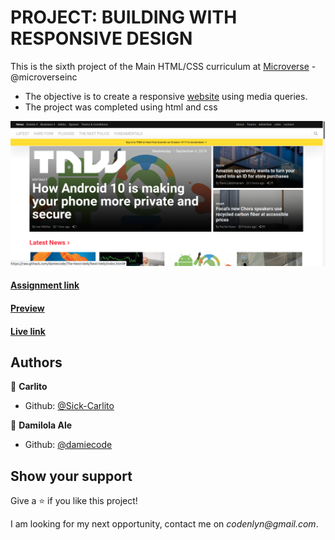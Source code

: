 # PROJECT: BUILDING WITH RESPONSIVE DESIGN

This is the sixth project of the Main HTML/CSS curriculum at [Microverse](https://www.microverse.org/) - @microverseinc

* The objective is to create a responsive [website](http://thenextweb.com/) using media queries.
* The project was completed using html and css 

![screenshot](TNW.png )

#### [Assignment link]( https://www.theodinproject.com/courses/html5-and-css3/lessons/building-with-responsive-design)

#### [Preview]( https://raw.githack.com/damiecode/The-Next-Web/Next-Web/index.html)

#### [Live link]( https://damiecode.github.io/The-Next-Web/)

## Authors

👤 **Carlito**

- Github: [@Sick-Carlito](https://github.com/Sick-Carlito)

👤 **Damilola Ale**

- Github: [@damiecode](https://github.com/damiecode)

## Show your support

Give a ⭐️ if you like this project!

I am looking for my next opportunity, contact me on _codenlyn@gmail.com_.


